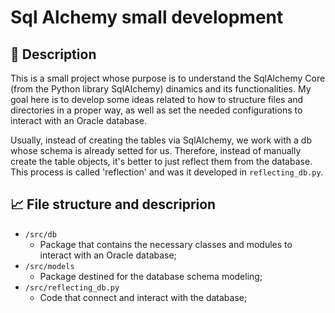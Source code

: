 # Sql Alchemy small development

## 📜 Description
This is a small project whose purpose is to understand the SqlAlchemy Core
(from the Python library SqlAlchemy) dinamics and its functionalities. My goal here  is to develop some ideas related to how to structure files and directories in a proper way, as well as set the needed configurations to interact with an Oracle database. 

Usually, instead of creating the tables via SqlAlchemy, we work with a db 
whose schema is already setted for us. Therefore, instead of manually create
the table objects, it's better to just reflect them from the database. This 
process is called 'reflection' and was it developed in ``reflecting_db.py``. 

## 📈 File structure and descriprion

* `/src/db`
    * Package that contains the necessary classes and modules to interact with
    an Oracle database;
* `/src/models`
    * Package destined for the database schema modeling;
* `/src/reflecting_db.py`
    * Code that connect and interact with the database;
